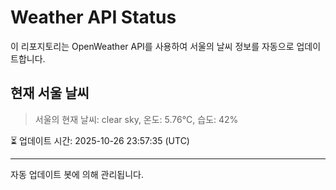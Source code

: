 
# Weather API Status

이 리포지토리는 OpenWeather API를 사용하여 서울의 날씨 정보를 자동으로 업데이트합니다.

## 현재 서울 날씨
> 서울의 현재 날씨: clear sky, 온도: 5.76°C, 습도: 42%

⏳ 업데이트 시간: 2025-10-26 23:57:35 (UTC)

---
자동 업데이트 봇에 의해 관리됩니다.
